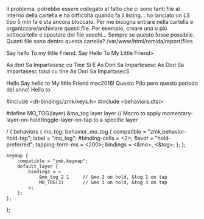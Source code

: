 Il problema, potrebbe essere collegato al fatto che ci sono tanti file al interno della cartella e ha difficoltà quando fa il listing…
ho lanciato un LS tipo 5 min fa e sta ancora bloccato.
Per me bisogna entrare nella cartella e organizzare/archiviare questi file. Per esempio, creare una o più sottocartelle e spostare dei file vecchi… Sempre se questo fosse possibile.
Quanti file sono dentro questa cartella?    /var/www/html/remida/report/files



Say hello To my little Friend. Say Hello To My Little Friend>

As dori Sa Impartasesc cu Tine Si E
As Dori Sa Impartesesc 
As Dori Sa Impartasesc totul cu tine 
As Dori Sa ImpartasecS

Hello Say hello to My little Friend mac2016! 
Questo Pdo pero questo periodo del anno! 
Hello to








#include <dt-bindings/zmk/keys.h>
#include <behaviors.dtsi>

#define MO_TOG(layer) &mo_tog layer layer   // Macro to apply momentary-layer-on-hold/toggle-layer-on-tap to a specific layer

/ {
    behaviors {
        mo_tog: behavior_mo_tog {
            compatible = "zmk,behavior-hold-tap";
            label = "mo_tog";
            #binding-cells = <2>;
            flavor = "hold-preferred";
            tapping-term-ms = <200>;
            bindings = <&mo>, <&tog>;
        };
    };

    keymap {
        compatible = "zmk,keymap";
        default_layer {
            bindings = <
                &mo_tog 2 1     // &mo 2 on hold, &tog 1 on tap
                MO_TOG(3)       // &mo 3 on hold, &tog 3 on tap
            >;
        };
    };
};